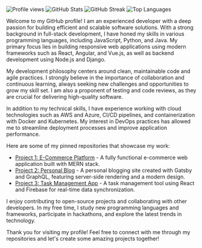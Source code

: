 ![Profile views](https://komarev.com/ghpvc/?username=albertawatts841)
![GitHub Stats](https://github-readme-stats.vercel.app/api?username=albertawatts841&show_icons=true&count_private=true&theme=radical)
![GitHub Streak](https://github-readme-streak-stats.herokuapp.com/?user=albertawatts841&theme=radical)
![Top Languages](https://github-readme-stats.vercel.app/api/top-langs/?username=albertawatts841&layout=compact&theme=radical)

Welcome to my GitHub profile! I am an experienced developer with a deep passion for building efficient and scalable software solutions. With a strong background in full-stack development, I have honed my skills in various programming languages, including JavaScript, Python, and Java. My primary focus lies in building responsive web applications using modern frameworks such as React, Angular, and Vue.js, as well as backend development using Node.js and Django.

My development philosophy centers around clean, maintainable code and agile practices. I strongly believe in the importance of collaboration and continuous learning, always seeking new challenges and opportunities to grow my skill set. I am also a proponent of testing and code reviews, as they are crucial for delivering high-quality software.

In addition to my technical skills, I have experience working with cloud technologies such as AWS and Azure, CI/CD pipelines, and containerization with Docker and Kubernetes. My interest in DevOps practices has allowed me to streamline deployment processes and improve application performance.

Here are some of my pinned repositories that showcase my work:

- [Project 1: E-Commerce Platform](https://github.com/albertawatts841/e-commerce-platform) - A fully functional e-commerce web application built with MERN stack.
- [Project 2: Personal Blog](https://github.com/albertawatts841/personal-blog) - A personal blogging site created with Gatsby and GraphQL, featuring server-side rendering and a modern design.
- [Project 3: Task Management App](https://github.com/albertawatts841/task-management-app) - A task management tool using React and Firebase for real-time data synchronization. 

I enjoy contributing to open-source projects and collaborating with other developers. In my free time, I study new programming languages and frameworks, participate in hackathons, and explore the latest trends in technology.

Thank you for visiting my profile! Feel free to connect with me through my repositories and let's create some amazing projects together!
